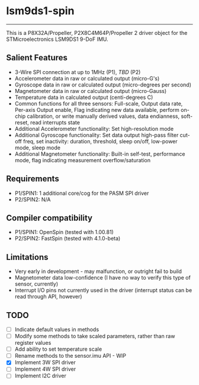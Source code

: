 # lsm9ds1-spin
--------------

This is a P8X32A/Propeller, P2X8C4M64P/Propeller 2 driver object for the STMicroelectronics LSM9DS1 9-DoF IMU.

## Salient Features

* 3-Wire SPI connection at up to 1MHz (P1), _TBD_ (P2)
* Accelerometer data in raw or calculated output (micro-G's)
* Gyroscope data in raw or calculated output (micro-degrees per second)
* Magnetometer data in raw or calculated output (micro-Gauss)
* Temperature data in calculated output (centi-degrees C)
* Common functions for all three sensors: Full-scale, Output data rate, Per-axis Output enable, Flag indicating new data available, perform on-chip calibration, or write manually derived values, data endianness, soft-reset, read interrupts state
* Additional Accelerometer functionality: Set high-resolution mode
* Additional Gyroscope functionality: Set data output high-pass filter cut-off freq, set inactivity: duration, threshold, sleep on/off, low-power mode, sleep mode
* Additional Magnetometer functionality: Built-in self-test, performance mode, flag indicating measurement overflow/saturation

## Requirements

* P1/SPIN1: 1 additional core/cog for the PASM SPI driver
* P2/SPIN2: N/A

## Compiler compatibility

* P1/SPIN1: OpenSpin (tested with 1.00.81)
* P2/SPIN2: FastSpin (tested with 4.1.0-beta)

## Limitations

* Very early in development - may malfunction, or outright fail to build
* Magnetometer data low-confidence (I have no way to verify this type of sensor, currently)
* Interrupt I/O pins not currently used in the driver (interrupt status can be read through API, however)

## TODO

- [ ] Indicate default values in methods
- [ ] Modify some methods to take scaled parameters, rather than raw register values
- [ ] Add ability to set temperature scale
- [ ] Rename methods to the sensor.imu API - WIP
- [x] Implement 3W SPI driver
- [ ] Implement 4W SPI driver
- [ ] Implement I2C driver
